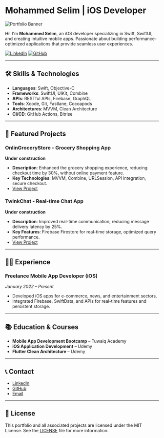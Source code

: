 # Mohammed Selim | iOS Developer

![Portfolio Banner](./images/banner.png)

Hi! I'm **Mohammed Selim**, an iOS developer specializing in Swift, SwiftUI, and creating intuitive mobile apps. Passionate about building performance-optimized applications that provide seamless user experiences.

[![LinkedIn](https://img.shields.io/badge/LinkedIn-Connect-blue?style=for-the-badge&logo=linkedin)](https://www.linkedin.com/in/mohammed-selim-67bbb9243/)
[![GitHub](https://img.shields.io/badge/GitHub-Follow-black?style=for-the-badge&logo=github)](https://github.com/mo-selim-dev)

---

## 🛠 Skills & Technologies
- **Languages**: Swift, Objective-C
- **Frameworks**: SwiftUI, UIKit, Combine
- **APIs**: RESTful APIs, Firebase, GraphQL
- **Tools**: Xcode, Git, Fastlane, Cocoapods
- **Architectures**: MVVM, Clean Architecture
- **CI/CD**: GitHub Actions, Bitrise

---

## 📱 Featured Projects

### OnlinGroceryStore - Grocery Shopping App  
**Under construction**  
- **Description**: Enhanced the grocery shopping experience, reducing checkout time by 30%, without online payment feature.
- **Key Technologies**: MVVM, Combine, URLSession, API integration, secure checkout.
- [View Project](https://github.com/mo-selim-dev/OnlinGroceryStore)

### TwinkChat - Real-time Chat App  
**Under construction**  
- **Description**: Improved real-time communication, reducing message delivery latency by 25%.
- **Key Features**: Firebase Firestore for real-time storage, optimized query performance.
- [View Project](https://github.com/mo-selim-dev/TwinkChat)

---

## 👨‍💻 Experience
### Freelance Mobile App Developer (iOS)  
*January 2022 – Present*  
- Developed iOS apps for e-commerce, news, and entertainment sectors.
- Integrated Firebase, SwiftData, and APIs for real-time features and persistent storage.

---

## 📚 Education & Courses
- **Mobile App Development Bootcamp** – Tuwaiq Academy
- **iOS Application Development** – Udemy
- **Flutter Clean Architecture** – Udemy

---

## 📞 Contact
- [LinkedIn](https://www.linkedin.com/in/mohammed-selim-67bbb9243/)
- [GitHub](https://github.com/mo-selim-dev)
- [Email](mailto:mo.selim.dev@gmail.com)

---

## 📄 License
This portfolio and all associated projects are licensed under the MIT License. See the [LICENSE](./LICENSE) file for more information.
